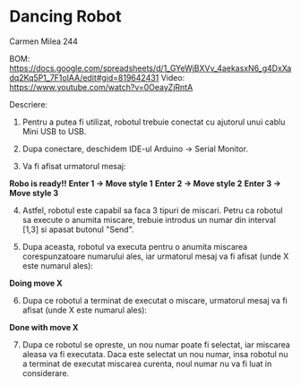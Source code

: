 # Dancing Robot
Carmen Milea 244

BOM: https://docs.google.com/spreadsheets/d/1_GYeWjBXVv_4aekasxN6_g4DxXadq2Kq5P1_7F1olAA/edit#gid=819642431 
Video: https://www.youtube.com/watch?v=0OeayZjRntA 

Descriere:

1. Pentru a putea fi utilizat, robotul trebuie conectat cu ajutorul unui cablu Mini USB to USB.

2. Dupa conectare, deschidem IDE-ul Arduino -> Serial Monitor. 

3. Va fi afisat urmatorul mesaj:

**Robo is ready!!**
**Enter 1 ->  Move style 1**
**Enter 2 ->  Move style 2**
**Enter 3 ->  Move style 3**

4. Astfel, robotul este capabil sa faca 3 tipuri de miscari. Petru ca robotul sa execute o anumita miscare, trebuie introdus un numar din interval [1,3] si apasat butonul "Send".

5. Dupa aceasta, robotul va executa pentru o anumita miscarea corespunzatoare numarului ales, iar urmatorul mesaj va fi afisat (unde X este numarul ales):

**Doing move X**

6. Dupa ce robotul a terminat de executat o miscare, urmatorul mesaj va fi afisat (unde X este numarul ales):

**Done with move X**

7. Dupa ce robotul se opreste, un nou numar poate fi selectat, iar miscarea aleasa va fi executata. Daca este selectat un nou numar, insa robotul nu a terminat de executat miscarea curenta, noul numar nu va fi luat in considerare.



